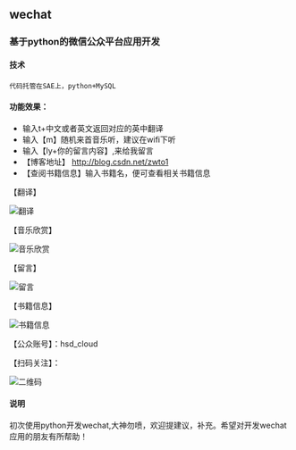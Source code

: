 ## wechat 

### 基于python的微信公众平台应用开发

#### 技术
    代码托管在SAE上，python+MySQL 

#### 功能效果：

* 输入t+中文或者英文返回对应的英中翻译
* 输入【m】随机来首音乐听，建议在wifi下听
* 输入【ly+你的留言内容】,来给我留言
* 【博客地址】 http://blog.csdn.net/zwto1
* 【查阅书籍信息】输入书籍名，便可查看相关书籍信息

【翻译】
 
 ![翻译](img/1.png)
 
【音乐欣赏】
  
 ![音乐欣赏](img/2.png)

【留言】
 
 ![留言](img/3.png)   
 
【书籍信息】

 ![书籍信息](img/4.png)  
 
【公众账号】：hsd_cloud

【扫码关注】：

  ![二维码](img/hsd_cloud.jpg)  


#### 说明
  初次使用python开发wechat,大神勿喷，欢迎提建议，补充。希望对开发wechat应用的朋友有所帮助！

